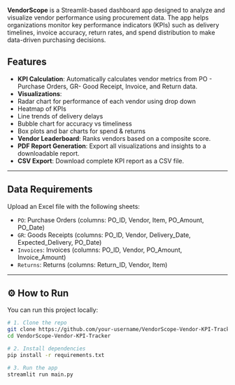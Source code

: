 **VendorScope** is a Streamlit-based dashboard app designed to analyze and visualize vendor performance using procurement data. The app helps organizations monitor key performance indicators (KPIs) such as delivery timelines, invoice accuracy, return rates, and spend distribution to make data-driven purchasing decisions.


## Features

-  **KPI Calculation**: Automatically calculates vendor metrics from PO - Purchase Orders, GR- Good Receipt, Invoice, and Return data.
-  **Visualizations**:
  - Radar chart for performance of each vendor using drop down
  - Heatmap of KPIs
  - Line trends of delivery delays
  - Bubble chart for accuracy vs timeliness
  - Box plots and bar charts for spend & returns
-  **Vendor Leaderboard**: Ranks vendors based on a composite score.
-  **PDF Report Generation**: Export all visualizations and insights to a downloadable report.
-  **CSV Export**: Download complete KPI report as a CSV file.

---

##  Data Requirements

Upload an Excel file with the following sheets:

- `PO`: Purchase Orders (columns: PO_ID, Vendor, Item, PO_Amount, PO_Date)
- `GR`: Goods Receipts (columns: PO_ID, Vendor, Delivery_Date, Expected_Delivery, PO_Date)
- `Invoices`: Invoices (columns: PO_ID, Vendor, PO_Amount, Invoice_Amount)
- `Returns`: Returns (columns: Return_ID, Vendor, Item)

---

## ⚙️ How to Run

You can run this project locally:

```bash
# 1. Clone the repo
git clone https://github.com/your-username/VendorScope-Vendor-KPI-Tracker.git
cd VendorScope-Vendor-KPI-Tracker

# 2. Install dependencies
pip install -r requirements.txt

# 3. Run the app
streamlit run main.py

